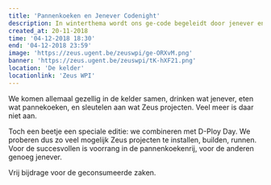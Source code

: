 ```yaml
---
title: 'Pannenkoeken en Jenever Codenight'
description: In winterthema wordt ons ge-code begeleidt door jenever en pannenkoeken. Gezellig, losjes, Ballmer-peak.
created_at: 20-11-2018
time: '04-12-2018 18:30'
end: '04-12-2018 23:59'
image: 'https://zeus.ugent.be/zeuswpi/ge-ORXvM.png'
banner: 'https://zeus.ugent.be/zeuswpi/tK-hXF21.png'
location: 'De kelder'
locationlink: 'Zeus WPI'
---
```


We komen allemaal gezellig in de kelder samen, drinken wat jenever, eten wat pannekoeken, en sleutelen aan wat Zeus projecten. Veel meer is daar niet aan.

Toch een beetje een speciale editie: we combineren met D-Ploy Day. We proberen dus zo veel mogelijk Zeus projecten te installen, builden, runnen. Voor de succesvollen is voorrang in de pannenkoekenrij, voor de anderen genoeg jenever.

Vrij bijdrage voor de geconsumeerde zaken.
